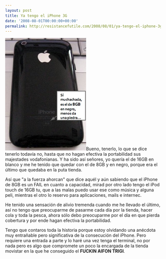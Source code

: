 ```yaml
---
layout: post
title: Ya tengo el iPhone 3G
date: '2008-08-01T00:00:00+00:00'
permalink: http://resistancefutile.com/2008/08/01/ya-tengo-el-iphone-3g/
---
```

<img src="/assets/zz2b65ad3b.jpg" alt="" title="aifon trigi de salva" width="262" height="364" class="derecha_borde" />Bueno, tenerlo, lo que se dice tenerlo todavía no, hasta que no hagan efectiva la portabilidad sus majestades vodafonianas. Y ha sido así señores, yo quería el de 16GB en blanco y me he tenido que quedar con el de 8GB y en negro, porque era el último que quedaba en la puta tienda.

Así que "a la fuerza ahorcan" que dice aquél y aún sabiendo que el iPhone de 8GB es un FAIL en cuanto a capacidad, mirad por otro lado tengo el iPod touch de 16GB tu, que a las malas puedo usar ese como música y alguna peli, mientras el otro lo reservo para aplicaciones, mails e internec.

He tenido una sensación de alivio tremenda cuando me he llevado el último, así no tengo que preocuparme de pasarme cada día por la tienda, hacer cola y toda la pesca, ahora sólo debo preocuparme por el día en que pierda cobertura y por ende hagan efectiva la portabilidad.

Tengo que contaros toda la historia porque estoy olvidando una anécdota muy entrañable pero significativa de la consecución del iPhone. Pero requiere una entrada a parte y lo haré una vez tenga el terminal, no por nada pero es algo que compromete un poco la encargada de la tienda movistar en la que he conseguido el <strong>FUCKIN AIFON TRIGI</strong>.
